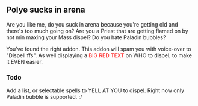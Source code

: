 ## Polye sucks in arena

Are you like me, do you suck in arena because you're getting old and there's too much going on? Are you a Priest that are getting flamed on by not min maxing your Mass dispel? Do you hate Paladin bubbles?

You've found the right addon. This addon will spam you with voice-over to "Dispell ffs". As well displaying a <span style="color:red;">BIG RED TEXT</span> on WHO to dispel, to make it EVEN easier.

### Todo

Add a list, or selectable spells to YELL AT YOU to dispel. Right now only Paladin bubble is supported. :/

